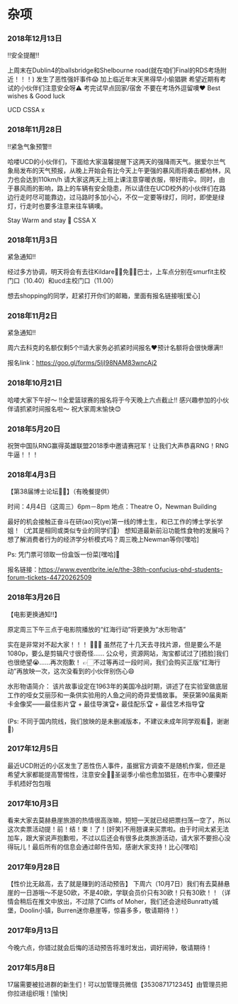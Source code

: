 # 杂项
### 2018年12月13日
‼️安全提醒‼️

上周末在Dublin4的ballsbridge和Shelbourne road(就在咱们Final的RDS考场附近！！！) 发生了恶性强奸事件😱
加上临近年末天黑得早小偷猖獗 希望近期有考试的小伙伴们注意安全呀⚠️
考完试早点回家/宿舍 不要在考场外逗留噢❤️ 
Best wishes & Good luck 

UCD  CSSA x
### 2018年11月28日
‼️紧急气象预警‼️

哈喽UCD的小伙伴们，下面给大家温馨提醒下这两天的强降雨天气。据爱尔兰气象局发布的天气预报，从晚上开始会有比今天上午更强的暴风雨将袭击都柏林，风力也会达到110km/h 请大家这两天上班上课注意穿暖衣服，带好雨伞。同时，由于暴风雨的影响，路上的车辆有安全隐患，所以请住在UCD校外的小伙伴们在路边行走时尽可能靠边，过马路时多加小心，不仅一定要等绿灯，同时，即使是绿灯，行走时也要多注意来往车辆噢。

Stay Warm and stay 💪 
CSSA X
### 2018年11月3日
紧急通知‼️


经过多方协调，明天将会有去往Kildare的🏻免费🏻巴士，上车点分别在smurfit主校门口（10.40）和ucd主校门口（11.00）


想去shopping的同学，赶紧打开你们的邮箱，里面有报名链接哦[爱心]
### 2018年11月2日
紧急通知‼️

周六去科克的名额仅剩5个‼️请大家务必抓紧时间报名❤️预计名额将会很快爆满‼️

报名link：https://goo.gl/forms/5IjI98NAM83wncAj2
### 2018年10月21日
哈喽大家下午好～
‼️全爱篮球赛的报名将于今天晚上六点截止‼️
感兴趣参加的小伙伴请抓紧时间报名啦～
祝大家周末愉快😊
### 2018年5月20日
祝贺中国队RNG赢得英雄联盟2018季中邀请赛冠军！让我们大声恭喜RNG！RNG牛逼！！！
### 2018年4月3日
【第38届博士论坛📔🍱】（有晚餐提供）

时间：4月4日（这周三）6pm－8pm
地点：Theatre O，Newman Building

最好的机会接触正奋斗在研(ao)究(ye)第一线的博士生，和已工作的博士学长学姐！（尤其是相同或类似专业的同学们🌝）
想知道最新前沿功能性食物的发展吗？想了解消费者行为的经济学分析模式吗？周三晚上Newman等你[嘿哈]

Ps: 凭门票可领取一份盒饭一份菜[嘿哈]🍛

报名链接：https://www.eventbrite.ie/e/the-38th-confucius-phd-students-forum-tickets-44720262509
### 2018年3月26日
【电影更换通知‼️】

原定周三下午三点于电影院播放的“红海行动”将更换为“水形物语”

实在是非常对不起大家！！！
🙏🙏🙏
虽然花了十几天去寻找片源，但是要么不是1080p，要么是剪辑尺寸很奇怪……
公众号，资源网站，淘宝都试过了[捂脸]我们也很绝望😭……再次抱歉！
👉🏻不过等再过一段时间，我们会购买正版“红海行动”再放映一次，这次没看到的小伙伴别伤心😄

水形物语简介：
该片故事设定在1963年的美国冷战时期，讲述了在实验室做底层工作的哑女艾丽莎和一条供实验用的人鱼之间的奇异爱情故事。
荣获第90届奥斯卡金像奖——最佳影片🏆 + 最佳导演🏆+ 最佳配乐🏆 + 最佳艺术指导🏆

(Ps: 不同于国内院线，我们放映的是未删减版本，不建议未成年同学观看🚫，谢谢🙂)
### 2017年12月5日
最近UCD附近的小区发生了恶性伤人事件，虽据官方调查不是随机作案，但还是希望大家都能提高警惕性，注意安全🙏🏻圣诞季小偷也愈加猖狂，在市中心要攥好手机捂好包包哦
### 2017年10月3日
看来大家去莫赫悬崖旅游的热情很高涨嘛，短短一天就已经把票扫荡一空了，所以这次卖票活动提！前！结！束！了！[奸笑]不用翘课来买票啦。由于时间太紧无法加车，跟大家说声抱歉啦，不过以后还会有很多此类旅游活动，请大家不要担心没得玩儿！最后所有的信息会通过邮件告知，感谢大家支持！比心[嘿哈]
### 2017年9月28日
【性价比无敌高，去了就是赚到的活动预告】 下周六（10月7日）我们有去莫赫悬崖的一日游哦～不是50欧，不是40欧，学联会员价只有30欧！只有30欧！！（详情会稍后在推文中放出，不过除了Cliffs of Moher，我们还会途经Bunratty城堡，Doolin小镇，Burren迷你悬崖等，惊喜多多，敬请期待！）
### 2017年9月13日
今晚六点，你错过就会后悔的活动预告将准时发出，调好闹钟，敬请期待！
### 2017年5月8日
17届需要被拉进群的新生们！可以加管理员微信【3530871712345】由管理员把你拉进组织哦！[愉快]
